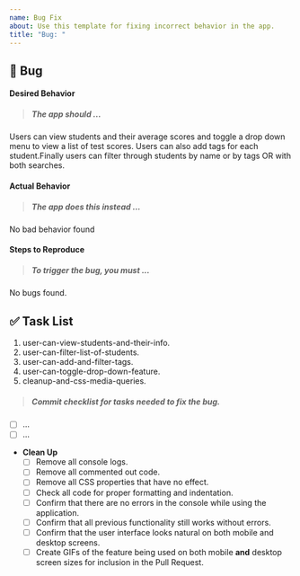 ```yaml
---
name: Bug Fix
about: Use this template for fixing incorrect behavior in the app.
title: "Bug: "
---
```


## 🐛 Bug

#### Desired Behavior

> ##### The app should ...

<!-- write your description of the desired behavior here -->
Users can view students and their average scores and toggle a drop down menu to view a list of test scores. Users can also add tags for each student.Finally users can filter through students by name or by tags OR with both searches.
#### Actual Behavior

> ##### The app does this instead ...

<!-- write your description of the bad behavior here -->
No bad behavior found
#### Steps to Reproduce

> ##### To trigger the bug, you must ...

<!-- write steps for triggering the bug here -->
No bugs found.
## ✅ Task List
1. user-can-view-students-and-their-info.
2. user-can-filter-list-of-students.
3. user-can-add-and-filter-tags.
4. user-can-toggle-drop-down-feature.
5. cleanup-and-css-media-queries.
> ##### Commit checklist for tasks needed to fix the bug.

- [ ] ... <!-- add as many items as you need -->
- [ ] ...
- **Clean Up**
  - [ ] Remove all console logs.
  - [ ] Remove all commented out code.
  - [ ] Remove all CSS properties that have no effect.
  - [ ] Check all code for proper formatting and indentation.
  - [ ] Confirm that there are no errors in the console while using the application.
  - [ ] Confirm that all previous functionality still works without errors.
  - [ ] Confirm that the user interface looks natural on both mobile and desktop screens.
  - [ ] Create GIFs of the feature being used on both mobile **and** desktop screen sizes for inclusion in the Pull Request.
